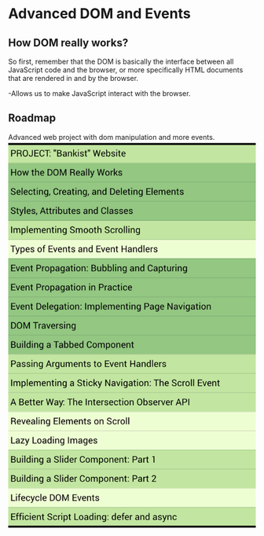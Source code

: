 # Advanced DOM and Events

## How DOM really works?

So first, remember that the DOM is basically the interface between all JavaScript code and the browser, or more specifically HTML documents
that are rendered in and by the browser.

-Allows us to make JavaScript interact with the browser.

## Roadmap

Advanced web project with dom manipulation and more events.
![Screenshot](images/advanced-dom.png)
